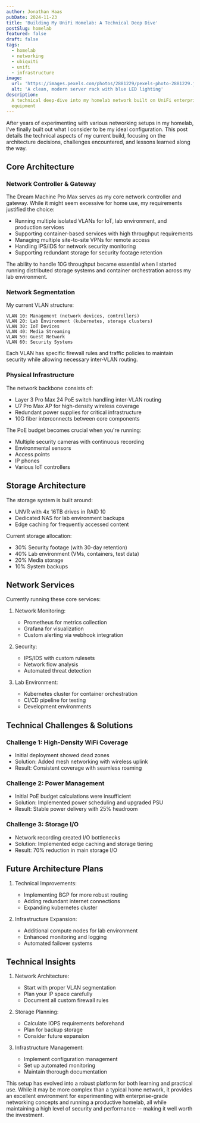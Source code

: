 ```yaml
---
author: Jonathan Haas
pubDate: 2024-11-23
title: 'Building My UniFi Homelab: A Technical Deep Dive'
postSlug: homelab
featured: false
draft: false
tags:
  - homelab
  - networking
  - ubiquiti
  - unifi
  - infrastructure
image:
  url: 'https://images.pexels.com/photos/2881229/pexels-photo-2881229.jpeg?auto=compress&cs=tinysrgb&w=1260&h=750&dpr=2'
  alt: 'A clean, modern server rack with blue LED lighting'
description:
  A technical deep-dive into my homelab network built on UniFi enterprise
  equipment
---
```


After years of experimenting with various networking setups in my homelab, I've
finally built out what I consider to be my ideal configuration. This post
details the technical aspects of my current build, focusing on the architecture
decisions, challenges encountered, and lessons learned along the way.

## Core Architecture

### Network Controller & Gateway

The Dream Machine Pro Max serves as my core network controller and gateway.
While it might seem excessive for home use, my requirements justified the
choice:

- Running multiple isolated VLANs for IoT, lab environment, and production
  services
- Supporting container-based services with high throughput requirements
- Managing multiple site-to-site VPNs for remote access
- Handling IPS/IDS for network security monitoring
- Supporting redundant storage for security footage retention

The ability to handle 10G throughput became essential when I started running
distributed storage systems and container orchestration across my lab
environment.

### Network Segmentation

My current VLAN structure:

```
VLAN 10: Management (network devices, controllers)
VLAN 20: Lab Environment (kubernetes, storage clusters)
VLAN 30: IoT Devices
VLAN 40: Media Streaming
VLAN 50: Guest Network
VLAN 60: Security Systems
```

Each VLAN has specific firewall rules and traffic policies to maintain security
while allowing necessary inter-VLAN routing.

### Physical Infrastructure

The network backbone consists of:

- Layer 3 Pro Max 24 PoE switch handling inter-VLAN routing
- U7 Pro Max AP for high-density wireless coverage
- Redundant power supplies for critical infrastructure
- 10G fiber interconnects between core components

The PoE budget becomes crucial when you're running:

- Multiple security cameras with continuous recording
- Environmental sensors
- Access points
- IP phones
- Various IoT controllers

## Storage Architecture

The storage system is built around:

- UNVR with 4x 16TB drives in RAID 10
- Dedicated NAS for lab environment backups
- Edge caching for frequently accessed content

Current storage allocation:

- 30% Security footage (with 30-day retention)
- 40% Lab environment (VMs, containers, test data)
- 20% Media storage
- 10% System backups

## Network Services

Currently running these core services:

1. Network Monitoring:

   - Prometheus for metrics collection
   - Grafana for visualization
   - Custom alerting via webhook integration

2. Security:

   - IPS/IDS with custom rulesets
   - Network flow analysis
   - Automated threat detection

3. Lab Environment:
   - Kubernetes cluster for container orchestration
   - CI/CD pipeline for testing
   - Development environments

## Technical Challenges & Solutions

### Challenge 1: High-Density WiFi Coverage

- Initial deployment showed dead zones
- Solution: Added mesh networking with wireless uplink
- Result: Consistent coverage with seamless roaming

### Challenge 2: Power Management

- Initial PoE budget calculations were insufficient
- Solution: Implemented power scheduling and upgraded PSU
- Result: Stable power delivery with 25% headroom

### Challenge 3: Storage I/O

- Network recording created I/O bottlenecks
- Solution: Implemented edge caching and storage tiering
- Result: 70% reduction in main storage I/O

## Future Architecture Plans

1. Technical Improvements:

   - Implementing BGP for more robust routing
   - Adding redundant internet connections
   - Expanding kubernetes cluster

2. Infrastructure Expansion:
   - Additional compute nodes for lab environment
   - Enhanced monitoring and logging
   - Automated failover systems

## Technical Insights

1. Network Architecture:

   - Start with proper VLAN segmentation
   - Plan your IP space carefully
   - Document all custom firewall rules

2. Storage Planning:

   - Calculate IOPS requirements beforehand
   - Plan for backup storage
   - Consider future expansion

3. Infrastructure Management:
   - Implement configuration management
   - Set up automated monitoring
   - Maintain thorough documentation

This setup has evolved into a robust platform for both learning and practical
use. While it may be more complex than a typical home network, it provides an
excellent environment for experimenting with enterprise-grade networking
concepts and running a productive homelab, all while maintaining a high level of
security and performance -- making it well worth the investment.
